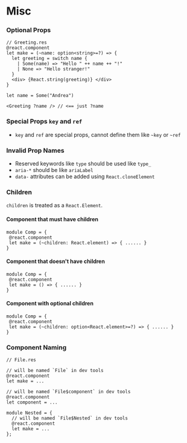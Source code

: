 # Misc

### Optional Props
```reasonml
// Greeting.res
@react.component
let make = (~name: option<string>=?) => {
  let greeting = switch name {
    | Some(name) => "Hello " ++ name ++ "!"
    | None => "Hello stranger!"
  }
  <div> {React.string(greeting)} </div>
}

let name = Some("Andrea")

<Greeting ?name /> // <== just ?name
```

### Special Props `key` and `ref`
- `key` and `ref` are special props, cannot define them like `~key` or `~ref`

### Invalid Prop Names
- Reserved keywords like `type` should be used like `type_`
- `aria-*` should be like `ariaLabel`
- `data-` attributes can be added using `React.cloneElement`

### Children
`children` is treated as a `React.Element`.
#### Component that must have children
```reasonml
module Comp = {
 @react.component
 let make = (~children: React.element) => { ...... }
}
```

#### Component that doesn't have children
```reasonml
module Comp = {
 @react.component
 let make = () => { ...... }
}
```
#### Component with optional children
```reasonml
module Comp = {
 @react.component
 let make = (~children: option<React.element>=?) => { ...... }
}
```

### Component Naming
```reasonml
// File.res

// will be named `File` in dev tools
@react.component
let make = ...

// will be named `File$component` in dev tools
@react.component
let component = ...

module Nested = {
  // will be named `File$Nested` in dev tools
  @react.component
  let make = ...
};
```

